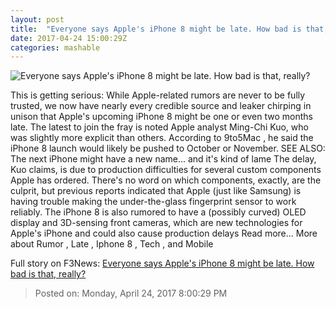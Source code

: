 ```yaml
---
layout: post
title:  "Everyone says Apple's iPhone 8 might be late. How bad is that, really?"
date: 2017-04-24 15:00:29Z
categories: mashable
---
```


![Everyone says Apple's iPhone 8 might be late. How bad is that, really?](http://i.amz.mshcdn.com/dNo11xFWCNspC7Osby54U2KGv7g=/1200x630/2017%2F04%2F24%2Fb0%2F80a9dd856739434aa4a119638b8a45cf.b309b.jpg)

This is getting serious: While Apple-related rumors are never to be fully trusted, we now have nearly every credible source and leaker chirping in unison that Apple's upcoming iPhone 8 might be one or even two months late. The latest to join the fray is noted Apple analyst Ming-Chi Kuo, who was slightly more explicit than others. According to 9to5Mac , he said the iPhone 8 launch would likely be pushed to October or November. SEE ALSO: The next iPhone might have a new name... and it's kind of lame The delay, Kuo claims, is due to production difficulties for several custom components Apple has ordered. There's no word on which components, exactly, are the culprit, but previous reports indicated that Apple (just like Samsung) is having trouble making the under-the-glass fingerprint sensor to work reliably. The iPhone 8 is also rumored to have a (possibly curved) OLED display and 3D-sensing front cameras, which are new technologies for Apple's iPhone and could also cause production delays Read more... More about Rumor , Late , Iphone 8 , Tech , and Mobile


Full story on F3News: [Everyone says Apple's iPhone 8 might be late. How bad is that, really?](http://www.f3nws.com/n/t4WBxE)

> Posted on: Monday, April 24, 2017 8:00:29 PM
